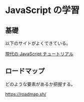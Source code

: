 # JavaScript の学習

## 基礎

以下のサイトがよくできている。

[現代の JavaScript チュートリアル](https://ja.javascript.info/)

## ロードマップ

どのような要素があるか把握する。

https://roadmap.sh/
